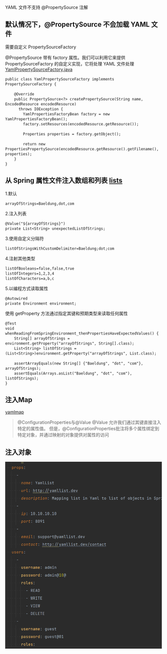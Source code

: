 YAML 文件不支持 @PropertySource 注解

## 默认情况下，@PropertySource 不会加载 YAML 文件

需要自定义 PropertySourceFactory

@PropertySource 带有 factory 属性。我们可以利用它来提供 PropertySourceFactory 的自定义实现，它将处理 YAML 文件处理
[YamlPropertySourceFactory.java](src%2Fmain%2Fjava%2Fyaml2%2Ffactory%2FYamlPropertySourceFactory.java)
``` 
public class YamlPropertySourceFactory implements PropertySourceFactory {

    @Override
    public PropertySource<?> createPropertySource(String name, EncodedResource encodedResource) 
      throws IOException {
        YamlPropertiesFactoryBean factory = new YamlPropertiesFactoryBean();
        factory.setResources(encodedResource.getResource());

        Properties properties = factory.getObject();

        return new PropertiesPropertySource(encodedResource.getResource().getFilename(), properties);
    }
}
```
## 从 Spring 属性文件注入数组和列表 [lists](src%2Ftest%2Fjava%2Flists)
1.默认
``` 
arrayOfStrings=Baeldung,dot,com
```
2.注入列表
``` 
@Value("${arrayOfStrings}")
private List<String> unexpectedListOfStrings;
```
3.使用自定义分隔符
``` 
listOfStringsWithCustomDelimiter=Baeldung;dot;com
```
4.注射其他类型
``` 
listOfBooleans=false,false,true
listOfIntegers=1,2,3,4
listOfCharacters=a,b,c
```
5.以编程方式读取属性
```
@Autowired
private Environment environment;
```
使用 getProperty 方法通过指定其键和预期类型来读取任何属性
```
@Test
void whenReadingFromSpringEnvironment_thenPropertiesHaveExpectedValues() {
    String[] arrayOfStrings = environment.getProperty("arrayOfStrings", String[].class);
    List<String> listOfStrings = (List<String>)environment.getProperty("arrayOfStrings", List.class);

    assertArrayEquals(new String[] {"Baeldung", "dot", "com"}, arrayOfStrings);
    assertEquals(Arrays.asList("Baeldung", "dot", "com"), listOfStrings);
}
```

## 注入Map
[yamlmap](src%2Fmain%2Fjava%2Fyamlmap)

> @ConfigurationProperties与@Value
> @Value 允许我们通过其键直接注入特定的属性值。 但是，@ConfigurationProperties批注将多个属性绑定到特定对象，并通过映射的对象提供对属性的访问

## 注入对象
![img.png](img.png)